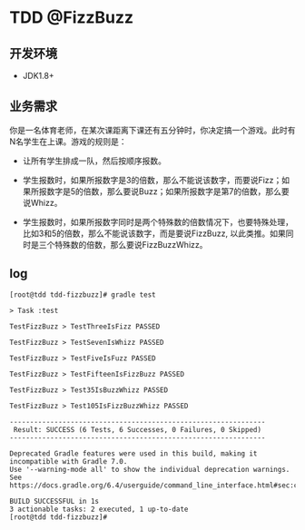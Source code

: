 # TDD @FizzBuzz


## 开发环境
 - JDK1.8+
 
## 业务需求

你是一名体育老师，在某次课距离下课还有五分钟时，你决定搞一个游戏。此时有N名学生在上课。游戏的规则是：

- 让所有学生排成一队，然后按顺序报数。

- 学生报数时，如果所报数字是3的倍数，那么不能说该数字，而要说Fizz；如果所报数字是5的倍数，那么要说Buzz；如果所报数字是第7的倍数，那么要说Whizz。

- 学生报数时，如果所报数字同时是两个特殊数的倍数情况下，也要特殊处理，比如3和5的倍数，那么不能说该数字，而是要说FizzBuzz, 以此类推。如果同时是三个特殊数的倍数，那么要说FizzBuzzWhizz。


## log

~~~
[root@tdd tdd-fizzbuzz]# gradle test

> Task :test

TestFizzBuzz > TestThreeIsFizz PASSED

TestFizzBuzz > TestSevenIsWhizz PASSED

TestFizzBuzz > TestFiveIsFuzz PASSED

TestFizzBuzz > TestFifteenIsFizzBuzz PASSED

TestFizzBuzz > Test35IsBuzzWhizz PASSED

TestFizzBuzz > Test105IsFizzBuzzWhizz PASSED

---------------------------------------------------------------
 Result: SUCCESS (6 Tests, 6 Successes, 0 Failures, 0 Skipped)
---------------------------------------------------------------

Deprecated Gradle features were used in this build, making it incompatible with Gradle 7.0.
Use '--warning-mode all' to show the individual deprecation warnings.
See https://docs.gradle.org/6.4/userguide/command_line_interface.html#sec:command_line_warnings

BUILD SUCCESSFUL in 1s
3 actionable tasks: 2 executed, 1 up-to-date
[root@tdd tdd-fizzbuzz]#
~~~
